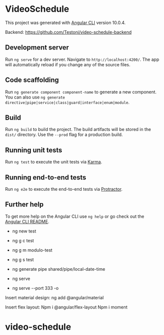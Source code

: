# VideoSchedule

This project was generated with [Angular CLI](https://github.com/angular/angular-cli) version 10.0.4.

Backend: https://github.com/Testoni/video-schedule-backend

## Development server

Run `ng serve` for a dev server. Navigate to `http://localhost:4200/`. The app will automatically reload if you change any of the source files.

## Code scaffolding

Run `ng generate component component-name` to generate a new component. You can also use `ng generate directive|pipe|service|class|guard|interface|enum|module`.

## Build

Run `ng build` to build the project. The build artifacts will be stored in the `dist/` directory. Use the `--prod` flag for a production build.

## Running unit tests

Run `ng test` to execute the unit tests via [Karma](https://karma-runner.github.io).

## Running end-to-end tests

Run `ng e2e` to execute the end-to-end tests via [Protractor](http://www.protractortest.org/).

## Further help

To get more help on the Angular CLI use `ng help` or go check out the [Angular CLI README](https://github.com/angular/angular-cli/blob/master/README.md).

- ng new test
- ng g c test
- ng g m modulo-test
- ng g s test
- ng generate pipe shared/pipe/local-date-time

- ng serve
- ng serve --port 333 -o

Insert material design:
ng add @angular/material

Insert flex layout:
Npm i @angular/flex-layout
Npm i moment

# video-schedule

